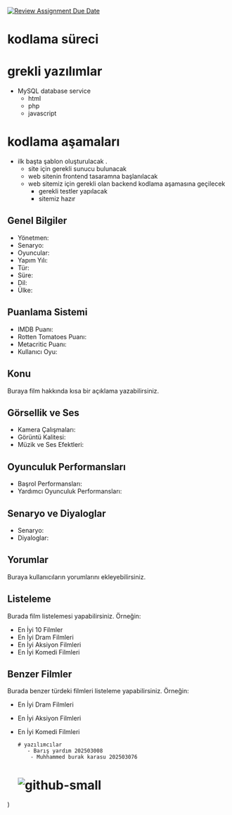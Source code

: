 [![Review Assignment Due Date](https://classroom.github.com/assets/deadline-readme-button-24ddc0f5d75046c5622901739e7c5dd533143b0c8e959d652212380cedb1ea36.svg)](https://classroom.github.com/a/QA5O9x4M)

 
# kodlama süreci 
# grekli yazılımlar 
   - MySQL database service 
     - html 
     - php 
     - javascript 
# kodlama aşamaları 
   - ilk başta şablon oluşturulacak . 
      -  site için gerekli sunucu bulunacak 
     - web sitenin frontend tasaramna başlanılacak 
     - web sitemiz için gerekli olan backend kodlama aşamasına geçilecek 
       - gerekli testler yapılacak 
        - sitemiz hazır 
       
## Genel Bilgiler

- Yönetmen:
- Senaryo:
- Oyuncular:
- Yapım Yılı:
- Tür:
- Süre:
- Dil:
- Ülke:

## Puanlama Sistemi

- IMDB Puanı:
- Rotten Tomatoes Puanı:
- Metacritic Puanı:
- Kullanıcı Oyu:

## Konu

Buraya film hakkında kısa bir açıklama yazabilirsiniz.

## Görsellik ve Ses

- Kamera Çalışmaları:
- Görüntü Kalitesi:
- Müzik ve Ses Efektleri:

## Oyunculuk Performansları

- Başrol Performansları:
- Yardımcı Oyunculuk Performansları:

## Senaryo ve Diyaloglar

- Senaryo:
- Diyaloglar:

## Yorumlar

Buraya kullanıcıların yorumlarını ekleyebilirsiniz.

## Listeleme

Burada film listelemesi yapabilirsiniz. Örneğin:

- En İyi 10 Filmler
- En İyi Dram Filmleri
- En İyi Aksiyon Filmleri
- En İyi Komedi Filmleri

## Benzer Filmler

Burada benzer türdeki filmleri listeleme yapabilirsiniz. Örneğin:

- En İyi Dram Filmleri
- En İyi Aksiyon Filmleri
- En İyi Komedi Filmleri
   
      # yazılımcılar 
         - Barış yardım 202503008    
          - Muhhammed burak karasu 202503076
          
   #   ![github-small](https://user-images.githubusercontent.com/94766298/235307134-2440ebe8-bd10-49bc-80bb-d56e1642a2f7.png)
)

